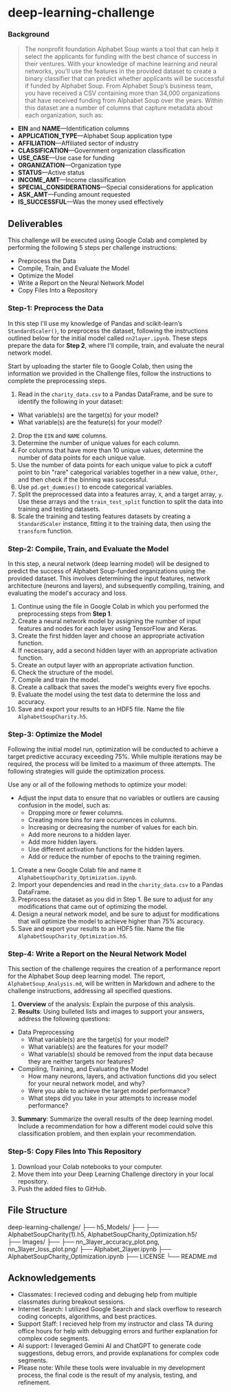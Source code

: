 # deep-learning-challenge

### Background
> The nonprofit foundation Alphabet Soup wants a tool that can help it select the applicants for funding with the best chance of success in their ventures. With your knowledge of machine learning and neural networks, you’ll use the features in the provided dataset to create a binary classifier that can predict whether applicants will be successful if funded by Alphabet Soup. From Alphabet Soup’s business team, you have received a CSV containing more than 34,000 organizations that have received funding from Alphabet Soup over the years. Within this dataset are a number of columns that capture metadata about each organization, such as:
* __EIN__ and __NAME__—Identification columns
* __APPLICATION_TYPE__—Alphabet Soup application type
* __AFFILIATION__—Affiliated sector of industry
* __CLASSIFICATION__—Government organization classification
* __USE_CASE__—Use case for funding
* __ORGANIZATION__—Organization type
* __STATUS__—Active status
* __INCOME_AMT__—Income classification
* __SPECIAL_CONSIDERATIONS__—Special considerations for application
* __ASK_AMT__—Funding amount requested
* __IS_SUCCESSFUL__—Was the money used effectively

## Deliverables
This challenge will be executed using Google Colab and completed by performing the following 5 steps per challenge instructions:
* Preprocess the Data
* Compile, Train, and Evaluate the Model
* Optimize the Model
* Write a Report on the Neural Network Model
* Copy Files Into a Repository

### Step-1: Preprocess the Data
In this step I'll use my knowledge of Pandas and scikit-learn’s `StandardScaler()`, to preprocess the dataset, following the instructions outlined below for the initial model called `nn2layer.ipynb`. These steps prepare the data for __Step 2__, where I'll compile, train, and evaluate the neural network model.

Start by uploading the starter file to Google Colab, then using the information we provided in the Challenge files, follow the instructions to complete the preprocessing steps.
1) Read in the `charity_data.csv` to a Pandas DataFrame, and be sure to identify the following in your dataset:
  * What variable(s) are the target(s) for your model?
  * What variable(s) are the feature(s) for your model?
2) Drop the `EIN` and `NAME` columns.
3) Determine the number of unique values for each column.
4) For columns that have more than 10 unique values, determine the number of data points for each unique value.
5) Use the number of data points for each unique value to pick a cutoff point to bin "rare" categorical variables together in a new value, `Other`, and then check if the binning was successful.
6) Use `pd.get_dummies()` to encode categorical variables.
7) Split the preprocessed data into a features array, `X`, and a target array, `y`. Use these arrays and the `train_test_split` function to split the data into training and testing datasets.
8) Scale the training and testing features datasets by creating a `StandardScaler` instance, fitting it to the training data, then using the `transform` function.


### Step-2: Compile, Train, and Evaluate the Model
In this step, a neural network (deep learning model) will be designed to predict the success of Alphabet Soup-funded organizations using the provided dataset. This involves determining the input features, network architecture (neurons and layers), and subsequently compiling, training, and evaluating the model's accuracy and loss.
1) Continue using the file in Google Colab in which you performed the preprocessing steps from __Step 1__.
2) Create a neural network model by assigning the number of input features and nodes for each layer using TensorFlow and Keras.
3) Create the first hidden layer and choose an appropriate activation function.
4) If necessary, add a second hidden layer with an appropriate activation function.
5) Create an output layer with an appropriate activation function.
6) Check the structure of the model.
7) Compile and train the model.
8) Create a callback that saves the model's weights every five epochs.
9) Evaluate the model using the test data to determine the loss and accuracy.
10) Save and export your results to an HDF5 file. Name the file `AlphabetSoupCharity.h5`.


### Step-3: Optimize the Model
Following the initial model run, optimization will be conducted to achieve a target predictive accuracy exceeding 75%. While multiple iterations may be required, the process will be limited to a maximum of three attempts. The following strategies will guide the optimization process.

Use any or all of the following methods to optimize your model:
* Adjust the input data to ensure that no variables or outliers are causing confusion in the model, such as:
    * Dropping more or fewer columns.
    * Creating more bins for rare occurrences in columns.
    * Increasing or decreasing the number of values for each bin.
    * Add more neurons to a hidden layer.
    * Add more hidden layers.
    * Use different activation functions for the hidden layers.
    * Add or reduce the number of epochs to the training regimen.

1) Create a new Google Colab file and name it `AlphabetSoupCharity_Optimization.ipynb`.
2) Import your dependencies and read in the `charity_data.csv` to a Pandas DataFrame.
3) Preprocess the dataset as you did in Step 1. Be sure to adjust for any modifications that came out of optimizing the model.
4) Design a neural network model, and be sure to adjust for modifications that will optimize the model to achieve higher than 75% accuracy.
5) Save and export your results to an HDF5 file. Name the file `AlphabetSoupCharity_Optimization.h5`.


### Step-4: Write a Report on the Neural Network Model
This section of the challenge requires the creation of a performance report for the Alphabet Soup deep learning model. The report, `AlphabetSoup_Analysis.md`, will be written in Markdown and adhere to the challenge instructions, addressing all specified questions.
1) __Overview__ of the analysis: Explain the purpose of this analysis.
2) __Results__: Using bulleted lists and images to support your answers, address the following questions:
* Data Preprocessing
    * What variable(s) are the target(s) for your model?
    * What variable(s) are the features for your model?
    * What variable(s) should be removed from the input data because they are neither targets nor features?
* Compiling, Training, and Evaluating the Model
    * How many neurons, layers, and activation functions did you select for your neural network model, and why?
    * Were you able to achieve the target model performance?
    * What steps did you take in your attempts to increase model performance?
3) __Summary__: Summarize the overall results of the deep learning model. Include a recommendation for how a different model could solve this classification problem, and then explain your recommendation.


### Step-5: Copy Files Into This Repository
1) Download your Colab notebooks to your computer.
2) Move them into your Deep Learning Challenge directory in your local repository.
3) Push the added files to GitHub.



## File Structure
deep-learning-challenge/
├── h5_Models/
├── ├── AlphabetSoupCharity(1).h5, AlphabetSoupCharity_Optimization.h5/   
├── Images/
├── ├── nn_3layer_accuracy_plot.png, nn_3layer_loss_plot.png/
├── Alphabet_2layer.ipynb
├── AlphabetSoupCharity_Optimization.ipynb
├── LICENSE
└── README.md


## Acknowledgements
- Classmates: I recieved coding and debuging help from multiple classmates during breakout sessions.
- Internet Search: I utilized Google Search and slack overflow to research coding concepts, algorithms, and best practices.
- Support Staff: I recieved help from my instructor and class TA during office hours for help with debugging errors and further explanation for complex code segments.
- AI support: I leveraged Gemini AI and ChatGPT to generate code suggestions, debug errors, and provide explanations for complex code segments.
- Please note: While these tools were invaluable in my development process, the final code is the result of my analysis, testing, and refinement.